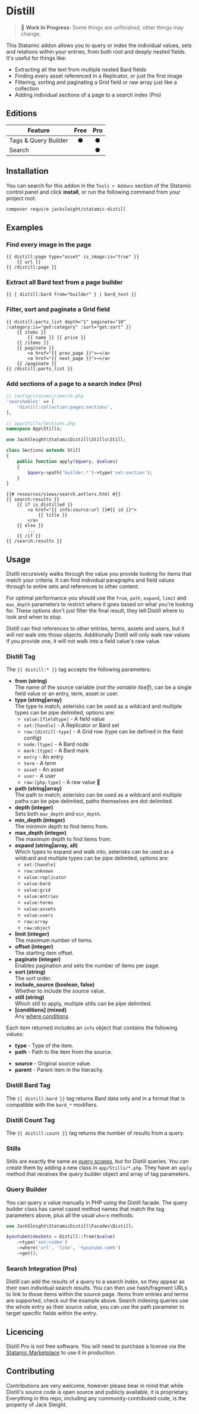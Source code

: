<!-- statamic:hide -->

# Distill 

<!-- /statamic:hide -->

> 🚧 **Work In Progress:** Some things are unfinished, other things may change.

This Statamic addon allows you to query or index the individual values, sets and relations within your entries, from both root and deeply nested fields. It's useful for things like:

* Extracting all the text from multiple nested Bard fields
* Finding every asset referenced in a Replicator, or just the first image
* Filtering, sorting and paginating a Grid field or raw array just like a collection
* Adding individual sections of a page to a search index (Pro)

## Editions

| Feature                      | Free | Pro   |
| ---------------------------- | :--: | :---: |
| Tags & Query Builder         | ●    | ●     |
| Search                       |      | ●     |

## Installation

You can search for this addon in the `Tools > Addons` section of the Statamic control panel and click **install**, or run the following command from your project root:

```bash
composer require jacksleight/statamic-distill
```

## Examples

### Find every image in the page

```antlers
{{ distill:page type="asset" is_image:is="true" }}
    {{ url }}
{{ /distill:page }}
```

### Extract all Bard text from a page builder

```antlers
{{ { distill:bard from="builder" } | bard_text }}
```

### Filter, sort and paginate a Grid field

```antlers
{{ distill:parts_list depth="1" paginate="10" :category:is="get:category" :sort="get:sort" }}
    {{ items }}
        {{ name }} {{ price }}
    {{ /items }}
    {{ paginate }}
        <a href="{{ prev_page }}">←</a>
        <a href="{{ next_page }}">→</a>
    {{ /paginate }}
{{ /distill:parts_list }}
```

### Add sections of a page to a search index (Pro)

```php
// config/statamic/search.php
'searchables' => [
    'distill:collection:pages:sections',
],
```
```php
// app/Stills/Sections.php
namespace App\Stills;

use JackSleight\StatamicDistill\Stills\Still;

class Sections extends Still
{
    public function apply($query, $values)
    {
        $query->path('builder.*')->type('set:section');
    }
}
```
```antlers
{{# resources/views/search.antlers.html #}}
{{ search:results }}
    {{ if is_distilled }}
        <a href="{{ info:source:url }}#{{ id }}">
            {{ title }}
        </a>
    {{ else }}
        ...
    {{ /if }}
{{ /search:results }}
```

## Usage

Distill recursively walks through the value you provide looking for items that match your criteria. It can find individual paragraphs and field values through to entire sets and references to other content.

For optimal performance you should use the `from`, `path`, `expand`, `limit` and `max_depth` parameters to restrict where it goes based on what you're looking for. These options don't just filter the final result, they tell Distill where to look and when to stop.

Distill can find references to other entries, terms, assets and users, but it will not walk into those objects. Additionally Distill will only walk raw values if you provide one, it will not walk into a field value's raw value.

### Distill Tag

The `{{ distill:* }}` tag accepts the following parameters:

* **from (string)**  
  The name of the source variable (_not the variable itself_), can be a single field value or an entry, term, asset or user.
* **type (string|array)**  
  The type to match, asterisks can be used as a wildcard and multiple types can be pipe delimited, options are:
  * `value:[fieldtype]` - A field value
  * `set:[handle]` - A Replicator or Bard set
  * `row:[distill-type]` - A Grid row (type can be defined in the field config)
  * `node:[type]` - A Bard node
  * `mark:[type]` - A Bard mark
  * `entry` - An entry
  * `term` - A term
  * `asset` - An asset
  * `user` - A user
  * `raw:[php-type]` - A raw value 🚧
* **path (string|array)**  
  The path to match, asterisks can be used as a wildcard and multiple paths can be pipe delimited, paths themselves are dot delimited.
* **depth (integer)**  
  Sets both `max_depth` and `min_depth`.
* **min_depth (integer)**  
  The minimim depth to find items from.
* **max_depth (integer)**  
  The maximum depth to find items from.
* **expand (string|array, all)**  
  Which types to expand and walk into, asterisks can be used as a wildcard and multiple types can be pipe delimited, options are:
  * `set:[handle]`
  * `row:unknown`
  * `value:replicator`
  * `value:bard`
  * `value:grid`
  * `value:entries`
  * `value:terms`
  * `value:assets`
  * `value:users`
  * `raw:array`
  * `raw:object`
* **limit (integer)**  
  The maximum number of items.
* **offset (integer)**  
  The starting item offset.
* **paginate (integer)**  
  Enables pagination and sets the number of items per page.
* **sort (string)**  
  The sort order.
* **include_source (boolean, false)**  
  Whether to include the source value.
* **still (string)**  
  Which still to apply, multiple stills can be pipe delimited.
* **[conditions] (mixed)**  
  Any [where conditions](https://statamic.dev/conditions).

Each item returned includes an `info` object that contains the following values:

* **type** - Type of the item.
* **path** - Path to the item from the source.
<!-- * **name** - Field name/handle, applies to `value:*` types.
* **index** - Index of the item, applies to non `value:*` types. -->
* **source** - Original source value.
* **parent** - Parent item in the hierachy.
<!-- * **prev** - Previous sibling item in the hierachy.
* **next** - Next sibling item in the hierachy. -->

### Distill Bard Tag

The `{{ distill:bard }}` tag returns Bard data only and in a format that is compatible with the `bard_*` modifiers.

### Distill Count Tag

The `{{ distill:count }}` tag returns the number of results from a query.

### Stills

Stills are exactly the same as [query scopes](https://statamic.dev/extending/query-scopes-and-filters), but for Distill queries. You can create them by adding a new class in `app/Stills/*.php`. They have an `apply` method that receives the query builder object and array of tag parameters.

### Query Builder

You can query a value manually in PHP using the Distill facade. The query builder class has camel cased method names that match the tag parameters above, plus all the usual `where` methods:

```php
use JackSleight\StatamicDistill\Facades\Distill;

$youtubeVideoSets = Distill::from($value)
    ->type('set:video')
    ->where('url', 'like', '%youtube.com%')
    ->get();
```

### Search Integration (Pro)

Distill can add the results of a query to a search index, so they appear as their own individual search results. You can then use hash/fragment URLs to link to those items within the source page. Items from entries and terms are supported, check out the example above. Search indexing queries use the whole entry as their source value, you can use the path parameter to target specific fields within the entry.

<!-- statamic:hide -->

## Licencing

Distill Pro is not free software. You will need to purchase a license via the [Statamic Marketplace](https://statamic.com/addons/jacksleight/distill) to use it in production.

## Contributing

Contributions are very welcome, however please bear in mind that while Distill's source code is open source and publicly available, it is proprietary. Everything in this repo, including any community-contributed code, is the property of Jack Sleight.

<!-- /statamic:hide -->
